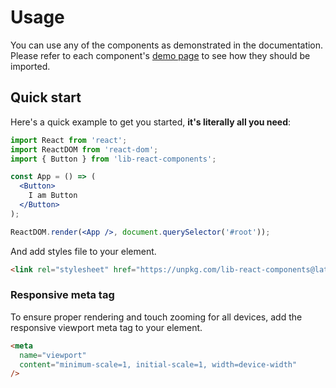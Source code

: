 # Usage

You can use any of the components as demonstrated in the documentation.
Please refer to each component's [demo page](/demos/button) to see how they should be imported.

## Quick start

Here's a quick example to get you started, **it's literally all you need**:

```jsx
import React from 'react';
import ReactDOM from 'react-dom';
import { Button } from 'lib-react-components';

const App = () => (
  <Button>
    I am Button
  </Button>
);

ReactDOM.render(<App />, document.querySelector('#root'));
```

And add styles file to your <head> element.

```html
<link rel="stylesheet" href="https://unpkg.com/lib-react-components@latest/lib/themes/default.css">
```

### Responsive meta tag

To ensure proper rendering and touch zooming for all devices, add the responsive viewport meta tag to your <head> element.

```html
<meta
  name="viewport"
  content="minimum-scale=1, initial-scale=1, width=device-width"
/>
```

